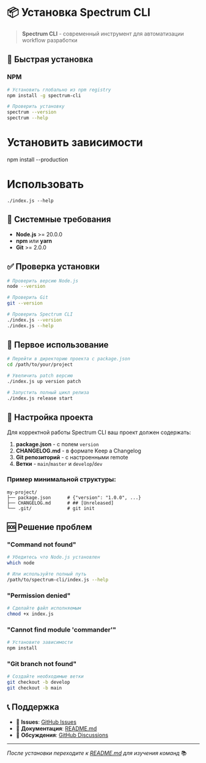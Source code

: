 # 📦 Установка Spectrum CLI

> **Spectrum CLI** - современный инструмент для автоматизации workflow разработки

## 🚀 Быстрая установка

### NPM

```bash
# Установить глобально из npm registry
npm install -g spectrum-cli

# Проверить установку
spectrum --version
spectrum --help
```

# Установить зависимости

npm install --production

# Использовать

```
./index.js --help

```

## 🔧 Системные требования

- **Node.js** >= 20.0.0
- **npm** или **yarn**
- **Git** >= 2.0.0

## ✅ Проверка установки

```bash
# Проверить версию Node.js
node --version

# Проверить Git
git --version

# Проверить Spectrum CLI
./index.js --version
./index.js --help
```

## 🎯 Первое использование

```bash
# Перейти в директорию проекта с package.json
cd /path/to/your/project

# Увеличить patch версию
./index.js up version patch

# Запустить полный цикл релиза
./index.js release start
```

## 🔧 Настройка проекта

Для корректной работы Spectrum CLI ваш проект должен содержать:

1. **package.json** - с полем `version`
2. **CHANGELOG.md** - в формате Keep a Changelog
3. **Git репозиторий** - с настроенными remote
4. **Ветки** - `main`/`master` и `develop`/`dev`

### Пример минимальной структуры:

```
my-project/
├── package.json      # {"version": "1.0.0", ...}
├── CHANGELOG.md      # ## [Unreleased]
└── .git/             # git init
```

## 🆘 Решение проблем

### "Command not found"

```bash
# Убедитесь что Node.js установлен
which node

# Или используйте полный путь
/path/to/spectrum-cli/index.js --help
```

### "Permission denied"

```bash
# Сделайте файл исполняемым
chmod +x index.js
```

### "Cannot find module 'commander'"

```bash
# Установите зависимости
npm install
```

### "Git branch not found"

```bash
# Создайте необходимые ветки
git checkout -b develop
git checkout -b main
```

## 📞 Поддержка

- 🐛 **Issues**: [GitHub Issues](https://github.com/dnwsilver/spectrum-cli/issues)
- 📖 **Документация**: [README.md](./README.md)
- 💬 **Обсуждения**: [GitHub Discussions](https://github.com/dnwsilver/spectrum-cli/discussions)

---

_После установки переходите к [README.md](./README.md) для изучения команд_ 📚
